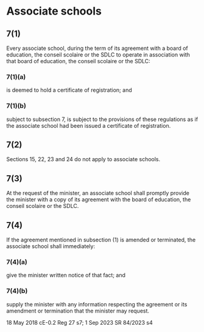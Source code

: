 # Associate schools 
## 7(1) 
Every associate school, during the term of its agreement with a board of education, the conseil scolaire or the SDLC to operate in association with that board of education, the conseil scolaire or the SDLC: 
### 7(1)(a)
is deemed to hold a certificate of registration; and 
### 7(1)(b)
subject to subsection 7, is subject to the provisions of these regulations as if the associate school had been issued a certificate of registration. 
## 7(2)
Sections 15, 22, 23 and 24 do not apply to associate schools. 
## 7(3)
At the request of the minister, an associate school shall promptly provide the minister with a copy of its agreement with the board of education, the conseil scolaire or the SDLC. 
## 7(4)
If the agreement mentioned in subsection (1) is amended or terminated, the associate school shall immediately: 
### 7(4)(a)
give the minister written notice of that fact; and 
### 7(4)(b)
supply the minister with any information respecting the agreement or its amendment or termination that the minister may request. 

18 May 2018 cE-0.2 Reg 27 s7; 1 Sep 2023 SR 84/2023 s4